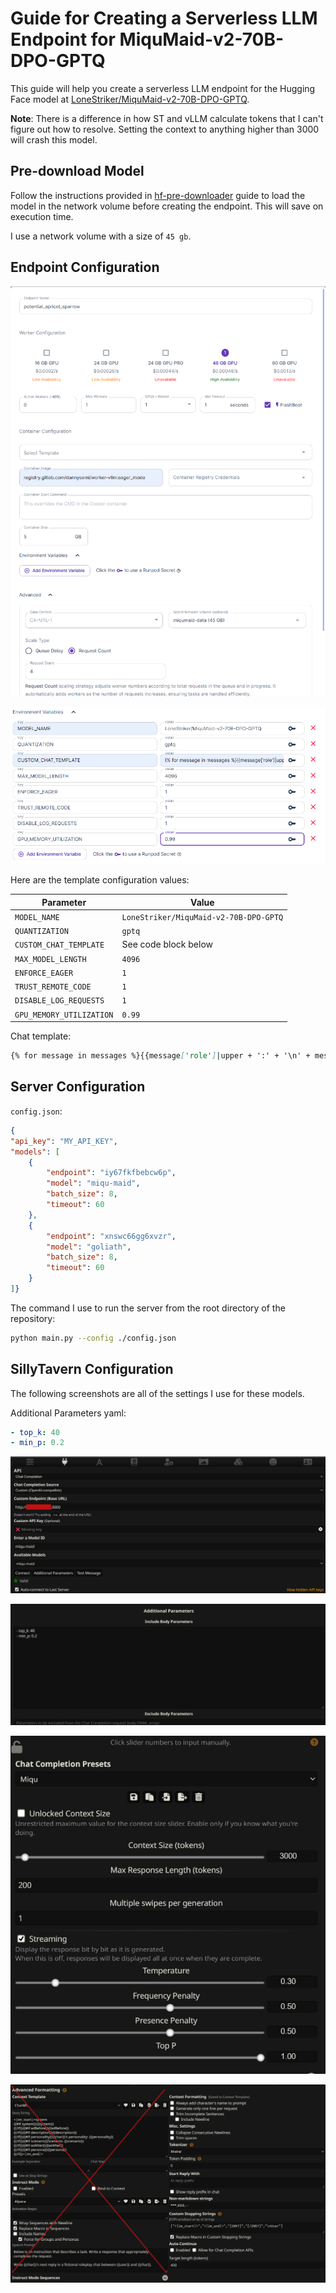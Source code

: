 # Guide for Creating a Serverless LLM Endpoint for MiquMaid-v2-70B-DPO-GPTQ

This guide will help you create a serverless LLM endpoint for the Hugging Face model at [LoneStriker/MiquMaid-v2-70B-DPO-GPTQ](https://huggingface.co/LoneStriker/MiquMaid-v2-70B-DPO-GPTQ).

**Note**: There is a difference in how ST and vLLM calculate tokens that I can't figure out how to resolve. Setting the context to anything higher than 3000 will crash this model.

## Pre-download Model

Follow the instructions provided in [hf-pre-downloader](./hf_pre_downloader.md) guide to load the model in the network volume before creating the endpoint. This will save on execution time.

I use a network volume with a size of `45 gb`.

## Endpoint Configuration 

![endpoint configuration](image-1.png)

![template configuration](image-5.png)

Here are the template configuration values:

| Parameter | Value |
|-----------|-------|
| `MODEL_NAME` | `LoneStriker/MiquMaid-v2-70B-DPO-GPTQ` |
| `QUANTIZATION` | `gptq` |
| `CUSTOM_CHAT_TEMPLATE` | See code block below |
| `MAX_MODEL_LENGTH` | `4096` |
| `ENFORCE_EAGER` | `1` |
| `TRUST_REMOTE_CODE` | `1` |
| `DISABLE_LOG_REQUESTS` | `1` |
| `GPU_MEMORY_UTILIZATION` | `0.99` |

Chat template:
```markdown
{% for message in messages %}{{message['role']|upper + ':' + '\n' + message['content'] + '\n'}}{% endfor %}\nASSISTANT:\n
```

## Server Configuration

`config.json`:
```json
{
"api_key": "MY_API_KEY",
"models": [
    {
        "endpoint": "iy67fkfbebcw6p",
        "model": "miqu-maid",
        "batch_size": 8,
        "timeout": 60
    },
    {
        "endpoint": "xnswc66gg6xvzr",
        "model": "goliath",
        "batch_size": 8,
        "timeout": 60
    }
]}
```

The command I use to run the server from the root directory of the repository:
```bash
python main.py --config ./config.json
```


## SillyTavern Configuration

The following screenshots are all of the settings I use for these models.

Additional Parameters yaml:
```yaml
- top_k: 40
- min_p: 0.2
```

![api connection settings](image-6.png)

![additional parameters](image-9.png)

![Chat completion settings](image-7.png)

![alt text](image-8.png)




